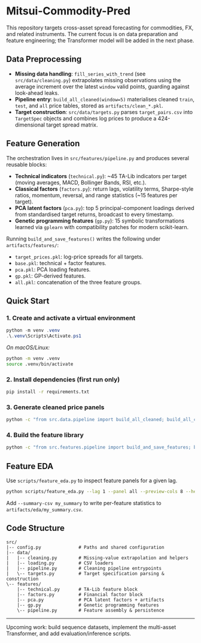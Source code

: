 # Mitsui-Commodity-Pred

This repository targets cross-asset spread forecasting for commodities, FX, and related instruments. The current focus is on data preparation and feature engineering; the Transformer model will be added in the next phase.

## Data Preprocessing
- **Missing data handling**: `fill_series_with_trend` (see `src/data/cleaning.py`) extrapolates missing observations using the average increment over the latest `window` valid points, guarding against look-ahead leaks.
- **Pipeline entry**: `build_all_cleaned(window=5)` materialises cleaned `train`, `test`, and `all` price tables, stored as `artifacts/clean_*.pkl`.
- **Target construction**: `src/data/targets.py` parses `target_pairs.csv` into `TargetSpec` objects and combines log prices to produce a 424-dimensional target spread matrix.

## Feature Generation
The orchestration lives in `src/features/pipeline.py` and produces several reusable blocks:
- **Technical indicators** (`technical.py`): ~45 TA-Lib indicators per target (moving averages, MACD, Bollinger Bands, RSI, etc.).
- **Classical factors** (`factors.py`): return lags, volatility terms, Sharpe-style ratios, momentum, reversal, and range statistics (~15 features per target).
- **PCA latent factors** (`pca.py`): top 5 principal-component loadings derived from standardised target returns, broadcast to every timestamp.
- **Genetic programming features** (`gp.py`): 15 symbolic transformations learned via `gplearn` with compatibility patches for modern scikit-learn.

Running `build_and_save_features()` writes the following under `artifacts/features/`:
- `target_prices.pkl`: log-price spreads for all targets.
- `base.pkl`: technical + factor features.
- `pca.pkl`: PCA loading features.
- `gp.pkl`: GP-derived features.
- `all.pkl`: concatenation of the three feature groups.

## Quick Start

### 1. Create and activate a virtual environment
```powershell
python -m venv .venv
.\.venv\Scripts\Activate.ps1
```
_On macOS/Linux:_
```bash
python -m venv .venv
source .venv/bin/activate
```

### 2. Install dependencies (first run only)
```bash
pip install -r requirements.txt
```

### 3. Generate cleaned price panels
```bash
python -c "from src.data.pipeline import build_all_cleaned; build_all_cleaned(window=5)"
```

### 4. Build the feature library
```bash
python -c "from src.features.pipeline import build_and_save_features; build_and_save_features()"
```

## Feature EDA
Use `scripts/feature_eda.py` to inspect feature panels for a given lag.
```bash
python scripts/feature_eda.py --lag 1 --panel all --preview-cols 8 --head 5
```
Add `--summary-csv my_summary` to write per-feature statistics to `artifacts/eda/my_summary.csv`.

## Code Structure
```
src/
|-- config.py              # Paths and shared configuration
|-- data/
|   |-- cleaning.py        # Missing-value extrapolation and helpers
|   |-- loading.py         # CSV loaders
|   |-- pipeline.py        # Cleaning pipeline entrypoints
|   \-- targets.py         # Target specification parsing & construction
\-- features/
    |-- technical.py       # TA-Lib feature block
    |-- factors.py         # Financial factor block
    |-- pca.py             # PCA latent factors + artifacts
    |-- gp.py              # Genetic programming features
    \-- pipeline.py        # Feature assembly & persistence
```

---
Upcoming work: build sequence datasets, implement the multi-asset Transformer, and add evaluation/inference scripts.
